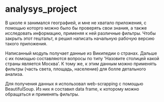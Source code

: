 # analysys_project

В школе я занимался географией, и мне не хватало приложения, с помощью которго можно было бы проверять свои знания, а также исследовать информацию, применяя к ней различные фильтры. Чтобы закрыть этот гештальт, я решил написать начальную рабочую версию такого приложения.

Написанный модуль получает данные из Википедии о странах. Дальше с их помощью составляются вопросы по типу 'Назовите столицей какой страны является Москва'. К тому же, к этим данным можно применять фильтры (часть света, площадь, население) для болле детального анализа. 

Для получения данных я использовал web-scrapping с помощью BeautifulSoup. Из них я составил data frame, к которому можно обращаться и применять фильтры.
